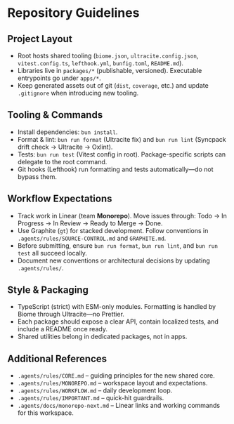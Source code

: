 # Repository Guidelines

## Project Layout
- Root hosts shared tooling (`biome.json`, `ultracite.config.json`, `vitest.config.ts`, `lefthook.yml`, `bunfig.toml`, `README.md`).
- Libraries live in `packages/*` (publishable, versioned). Executable entrypoints go under `apps/*`.
- Keep generated assets out of git (`dist`, `coverage`, etc.) and update `.gitignore` when introducing new tooling.

## Tooling & Commands
- Install dependencies: `bun install`.
- Format & lint: `bun run format` (Ultracite fix) and `bun run lint` (Syncpack drift check → Ultracite → Oxlint).
- Tests: `bun run test` (Vitest config in root). Package-specific scripts can delegate to the root command.
- Git hooks (Lefthook) run formatting and tests automatically—do not bypass them.

## Workflow Expectations
- Track work in Linear (team **Monorepo**). Move issues through: Todo → In Progress → In Review → Ready to Merge → Done.
- Use Graphite (`gt`) for stacked development. Follow conventions in `.agents/rules/SOURCE-CONTROL.md` and `GRAPHITE.md`.
- Before submitting, ensure `bun run format`, `bun run lint`, and `bun run test` all succeed locally.
- Document new conventions or architectural decisions by updating `.agents/rules/`.

## Style & Packaging
- TypeScript (strict) with ESM-only modules. Formatting is handled by Biome through Ultracite—no Prettier.
- Each package should expose a clear API, contain localized tests, and include a README once ready.
- Shared utilities belong in dedicated packages, not in apps.

## Additional References
- `.agents/rules/CORE.md` – guiding principles for the new shared core.
- `.agents/rules/MONOREPO.md` – workspace layout and expectations.
- `.agents/rules/WORKFLOW.md` – daily development loop.
- `.agents/rules/IMPORTANT.md` – quick-hit guardrails.
- `.agents/docs/monorepo-next.md` – Linear links and working commands for this workspace.
